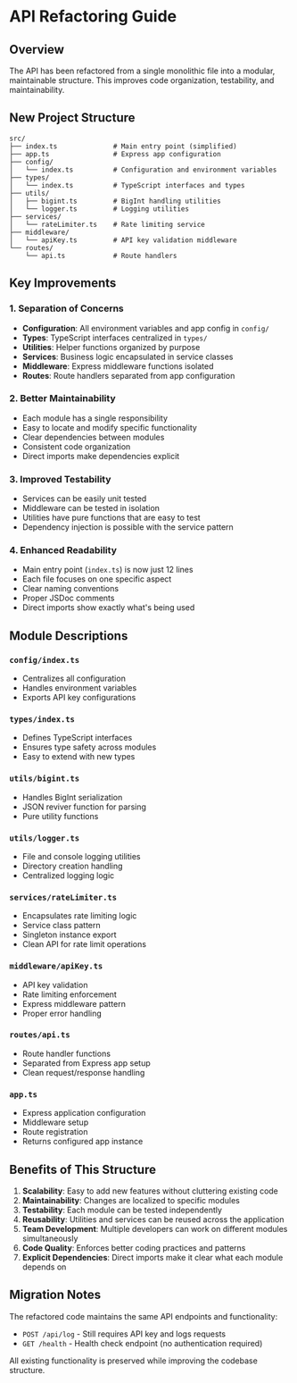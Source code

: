 # API Refactoring Guide

## Overview
The API has been refactored from a single monolithic file into a modular, maintainable structure. This improves code organization, testability, and maintainability.

## New Project Structure

```
src/
├── index.ts              # Main entry point (simplified)
├── app.ts                # Express app configuration
├── config/
│   └── index.ts          # Configuration and environment variables
├── types/
│   └── index.ts          # TypeScript interfaces and types
├── utils/
│   ├── bigint.ts         # BigInt handling utilities
│   └── logger.ts         # Logging utilities
├── services/
│   └── rateLimiter.ts    # Rate limiting service
├── middleware/
│   └── apiKey.ts         # API key validation middleware
└── routes/
    └── api.ts            # Route handlers
```

## Key Improvements

### 1. **Separation of Concerns**
- **Configuration**: All environment variables and app config in `config/`
- **Types**: TypeScript interfaces centralized in `types/`
- **Utilities**: Helper functions organized by purpose
- **Services**: Business logic encapsulated in service classes
- **Middleware**: Express middleware functions isolated
- **Routes**: Route handlers separated from app configuration

### 2. **Better Maintainability**
- Each module has a single responsibility
- Easy to locate and modify specific functionality
- Clear dependencies between modules
- Consistent code organization
- Direct imports make dependencies explicit

### 3. **Improved Testability**
- Services can be easily unit tested
- Middleware can be tested in isolation
- Utilities have pure functions that are easy to test
- Dependency injection is possible with the service pattern

### 4. **Enhanced Readability**
- Main entry point (`index.ts`) is now just 12 lines
- Each file focuses on one specific aspect
- Clear naming conventions
- Proper JSDoc comments
- Direct imports show exactly what's being used

## Module Descriptions

### `config/index.ts`
- Centralizes all configuration
- Handles environment variables
- Exports API key configurations

### `types/index.ts`
- Defines TypeScript interfaces
- Ensures type safety across modules
- Easy to extend with new types

### `utils/bigint.ts`
- Handles BigInt serialization
- JSON reviver function for parsing
- Pure utility functions

### `utils/logger.ts`
- File and console logging utilities
- Directory creation handling
- Centralized logging logic

### `services/rateLimiter.ts`
- Encapsulates rate limiting logic
- Service class pattern
- Singleton instance export
- Clean API for rate limit operations

### `middleware/apiKey.ts`
- API key validation
- Rate limiting enforcement
- Express middleware pattern
- Proper error handling

### `routes/api.ts`
- Route handler functions
- Separated from Express app setup
- Clean request/response handling

### `app.ts`
- Express application configuration
- Middleware setup
- Route registration
- Returns configured app instance

## Benefits of This Structure

1. **Scalability**: Easy to add new features without cluttering existing code
2. **Maintainability**: Changes are localized to specific modules
3. **Testability**: Each module can be tested independently
4. **Reusability**: Utilities and services can be reused across the application
5. **Team Development**: Multiple developers can work on different modules simultaneously
6. **Code Quality**: Enforces better coding practices and patterns
7. **Explicit Dependencies**: Direct imports make it clear what each module depends on

## Migration Notes

The refactored code maintains the same API endpoints and functionality:
- `POST /api/log` - Still requires API key and logs requests
- `GET /health` - Health check endpoint (no authentication required)

All existing functionality is preserved while improving the codebase structure. 